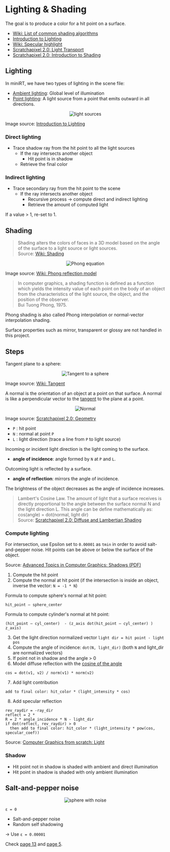 # Lighting & Shading

The goal is to produce a color for a hit point on a surface.

- [Wiki: List of common shading algorithms](https://en.wikipedia.org/wiki/List_of_common_shading_algorithms)
- [Introduction to Lighting](http://math.hws.edu/graphicsbook/c4/s1.html)
- [Wiki: Specular highlight](https://en.wikipedia.org/wiki/Specular_highlight)
- [Scratchapixel 2.0: Light Transport](https://www.scratchapixel.com/lessons/3d-basic-rendering/rendering-3d-scene-overview/introduction-light-transport)
- [Scratchapixel 2.0: Introduction to Shading](https://www.scratchapixel.com/lessons/3d-basic-rendering/introduction-to-shading/what-is-shading-light-matter-interaction)

## Lighting

In miniRT, we have two types of lighting in the scene file:

- [Ambient lighting](https://en.wikipedia.org/wiki/Shading#Ambient_lighting): Global level of illumination
- [Point lighting](https://en.wikipedia.org/wiki/Shading#Point_lighting): A light source from a point that emits outward in all directions.

<p align="center">
  <img src="assets/point-vs-directional-light.png" alt="light sources" />
</p>

Image source: [Introduction to Lighting](http://math.hws.edu/graphicsbook/c4/s1.html)

### Direct lighting

- Trace shadow ray from the hit point to all the light sources
  - If the ray intersects another object
    - Hit point is in shadow
  - Retrieve the final color

### Indirect lighting

- Trace secondary ray from the hit point to the scene
  - If the ray intersects another object
    - Recursive process -> compute direct and indirect lighting
    - Retrieve the amount of computed light

If a value > 1, re-set to 1.

## Shading

> Shading alters the colors of faces in a 3D model based on the angle of the surface to a light source or light sources.  
Source: [Wiki: Shading](https://en.wikipedia.org/wiki/Shading#Ambient_lighting)

<p align="center">
  <img src="assets/800px-Phong_components_version_4.png" alt="Phong equation" />
</p>

Image source: [Wiki: Phong reflection model](https://en.wikipedia.org/wiki/Phong_reflection_model)

> In computer graphics, a shading function is defined as a function which yields the intensity value of each point on the body of an object from the characteristics of the light source, the object, and the position of the observer.  
Bui Tuong Phong, 1975.

Phong shading is also called Phong interpolation or normal-vector interpolation shading.

Surface properties such as mirror, transparent or glossy are not handled in this project.

## Steps

Tangent plane to a sphere:

<p align="center">
  <img src="assets/440px-Image_Tangent-plane.svg.png" alt="Tangent to a sphere" />
</p>

Image source: [Wiki: Tangent](https://en.wikipedia.org/wiki/Tangent)

A normal is the orientation of an object at a point on that surface. A normal is like a perpendicular vector to the [tangent](https://en.wikipedia.org/wiki/Tangent) to the plane at a point.

<p align="center">
  <img src="assets/normal.png" alt="Normal" />
</p>

Image source: [Scratchapixel 2.0: Geometry](https://www.scratchapixel.com/lessons/mathematics-physics-for-computer-graphics/geometry)

- `P` : hit point
- `N` : normal at point `P`
- `L` : light direction (trace a line from `P` to light source)

Incoming or incident light direction is the light coming to the surface.

- **angle of incidence**: angle formed by `N` at `P` and `L`.

Outcoming light is reflected by a surface.

- **angle of reflection**: mirrors the angle of incidence.

The brightness of the object decreases as the angle of incidence increases.

> Lambert's Cosine Law. The amount of light that a surface receives is directly proportional to the angle between the surface normal N and the light direction L. This angle can be define mathematically as: cos(angle) = dot(normal, light dir)  
Source: [Scratchapixel 2.0: Diffuse and Lambertian Shading](https://www.scratchapixel.com/lessons/3d-basic-rendering/introduction-to-shading/diffuse-lambertian-shading)

### Compute lighting

For intersection, use Epsilon set to `0.00001` as `tmin` in order to avoid salt-and-pepper noise. Hit points can be above or below the surface of the object.

Source: [Advanced Topics in Computer Graphics: Shadows (PDF)](https://web.cs.wpi.edu/~emmanuel/courses/cs563/S10/talks/wk6_p2_sam_shadows.pdf)

1. Compute the hit point
2. Compute the normal at hit point (if the intersection is inside an object, inverse the vector: `N = -1 * N`)

Formula to compute sphere's normal at hit point:

```
hit_point – sphere_center
```

Formula to compute cylinder's normal at hit point:

```
(hit_point – cyl_center)  - (z_axis dot(hit_point – cyl_center) ) z_axis)
```

3. Get the light direction normalized vector `light dir = hit point - light pos`
4. Compute the angle of incidence: `dot(N, light_dir)` (both `N` and light_dir are normalized vectors)
5. If point not in shadow and the angle > 0
6. Model diffuse reflection with the [cosine of the angle](https://onlinemschool.com/math/library/vector/angl/)

```
cos = dot(v1, v2) / norm(v1) * norm(v2)
```

7. Add light contribution

```
add to final color: hit_color * (light_intensity * cos)
```

8. Add specular reflection

```
rev_raydir = -ray_dir
reflect = 2 * 
R = 2 * angle_incidence * N - light_dir
if dot(reflect, rev_raydir) > 0
  then add to final color: hit_color * (light_intensity * pow(cos, specular_coef))
```

Source: [Computer Graphics from scratch: Light](https://www.gabrielgambetta.com/computer-graphics-from-scratch/light.html)

### Shadow

- Hit point not in shadow is shaded with ambient and direct illumination
- Hit point in shadow is shaded with only ambient illumination

## Salt-and-pepper noise

<p align="center">
  <img src="assets/saltandpepper.png" alt="sphere with noise" />
</p>

`ε = 0`

- Salt-and-pepper noise
- Random self shadowing

-> Use `ε = 0.00001`

Check [page 13](https://web.cs.wpi.edu/~emmanuel/courses/cs563/S10/talks/wk6_p2_sam_shadows.pdf) and [page 5](http://www.cs.cornell.edu/courses/cs4620/2012fa/lectures/35raytracing.pdf).
